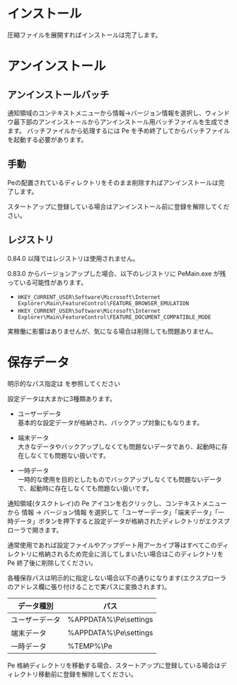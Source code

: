 # インストール

圧縮ファイルを展開すればインストールは完了します。

# アンインストール

## アンインストールバッチ

通知領域のコンテキストメニューから情報→バージョン情報を選択し、ウィンドウ最下部のアンインストールからアンインストール用バッチファイルを生成できます。
バッチファイルから処理するには Pe を予め終了してからバッチファイルを起動する必要があります。

## 手動

Peの配置されているディレクトリをそのまま削除すればアンインストールは完了します。

<MdAlert kind="NOTE">
  スタートアップに登録している場合はアンインストール前に登録を解除してください。
</MdAlert>

## レジストリ

0.84.0 以降ではレジストリは使用されません。

<MdAlert kind="NOTE">
  0.83.0 からバージョンアップした場合、以下のレジストリに PeMain.exe が残っている可能性があります。

  * `HKEY_CURRENT_USER\Software\Microsoft\Internet Explorer\Main\FeatureControl\FEATURE_BROWSER_EMULATION`
  * `HKEY_CURRENT_USER\Software\Microsoft\Internet Explorer\Main\FeatureControl\FEATURE_DOCUMENT_COMPATIBLE_MODE`

  実稼働に影響はありませんが、気になる場合は削除しても問題ありません。
</MdAlert>

# 保存データ

<MdAlert kind="TIP">
  明示的なパス指定は <MdLink page="help.others_commandline" /> を参照してください
</MdAlert>

設定データは大まかに3種類あります。

* ユーザーデータ  
  基本的な設定データが格納され、バックアップ対象にもなります。

* 端末データ  
  大きなデータやバックアップしなくても問題ないデータであり、起動時に存在しなくても問題ない扱いです。

* 一時データ  
  一時的な使用を目的としたものでバックアップしなくても問題ないデータで、起動時に存在しなくても問題ない扱いです。


通知領域(タスクトレイ)の Pe アイコンを右クリックし、コンテキストメニューから 情報 -> バージョン情報 を選択して「ユーザーデータ」「端末データ」「一時データ」ボタンを押下すると設定データが格納されたディレクトリがエクスプローラで開きます。

通常使用であれば設定ファイルやアップデート用アーカイブ等はすべてこのディレクトリに格納されるため完全に消してしまいたい場合はこのディレクトリを Pe 終了後に削除してください。


各種保存パスは明示的に指定しない場合以下の通りになります(エクスプローラのアドレス欄に張り付けることで実パスに変換されます)。

| データ種別 | パス |
|---|---|
| ユーザーデータ | <MdPath>%APPDATA%\Pe\settings</MdPath> |
| 端末データ | <MdPath>%APPDATA%\Pe\settings</MdPath> |
| 一時データ | <MdPath>%TEMP%\Pe</MdPath> |

<MdAlert kind="IMPORTANT">
  Pe 格納ディレクトリを移動する場合、スタートアップに登録している場合はディレクトリ移動前に登録を解除してください。
</MdAlert>
